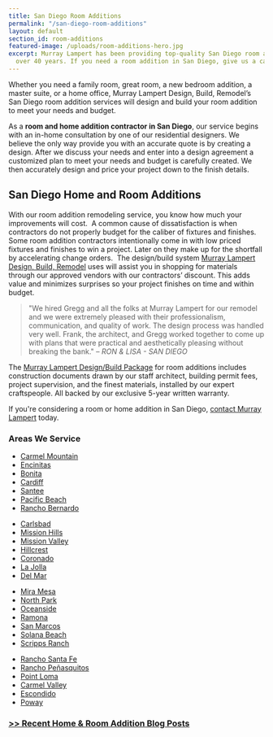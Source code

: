 ```yaml
---
title: San Diego Room Additions
permalink: "/san-diego-room-additions"
layout: default
section_id: room-additions
featured-image: /uploads/room-additions-hero.jpg
excerpt: Murray Lampert has been providing top-quality San Diego room additions for
  over 40 years. If you need a room addition in San Diego, give us a call today!
---
```


Whether you need a family room, great room, a new bedroom addition, a master suite, or a home office, Murray Lampert Design, Build, Remodel’s San Diego room addition services will design and build your room addition to meet your needs and budget.

As a **room and home addition contractor in San Diego**, our service begins with an in-home consultation by one of our residential designers. We believe the only way provide you with an accurate quote is by creating a design. After we discuss your needs and enter into a design agreement a customized plan to meet your needs and budget is carefully created. We then accurately design and price your project down to the finish details.

## San Diego Home and Room Additions

With our room addition remodeling service, you know how much your improvements will cost.  A common cause of dissatisfaction is when contractors do not properly budget for the caliber of fixtures and finishes.  Some room addition contractors intentionally come in with low priced fixtures and finishes to win a project. Later on they make up for the shortfall by accelerating change orders.  The design/build system [Murray Lampert Design, Build, Remodel](/) uses will assist you in shopping for materials through our approved vendors with our contractors’ discount. This adds value and minimizes surprises so your project finishes on time and within budget.

> "We hired Gregg and all the folks at Murray Lampert for our remodel and we were extremely pleased with their professionalism, communication, and quality of work. The design process was handled very well. Frank, the architect, and Gregg worked together to come up with plans that were practical and aesthetically pleasing without breaking the bank." – _RON &amp; LISA - SAN DIEGO_

The [Murray Lampert Design/Build Package](/san-diego-design-build-contractors) for room additions includes construction documents drawn by our staff architect, building permit fees, project supervision, and the finest materials, installed by our expert craftspeople. All backed by our exclusive 5-year written warranty.

If you're considering a room or home addition in San Diego, [contact Murray Lampert](/contact) today.

### Areas We Service

<section class="flex-section">
  <ul class="city-list">
   	<li><a href="/home-additions-carmel-mountain/">Carmel Mountain</a></li>
   	<li><a href="/home-additions-encinitas">Encinitas</a></li>
   	<li><a href="/room-additions-bonita">Bonita</a></li>
   	<li><a href="/room-additions-cardiff">Cardiff</a></li>
   	<li><a href="/room-additions-santee">Santee</a></li>
   	<li><a href="/room-additions-pacific-beach">Pacific Beach</a></li>
   	<li><a href="/room-additions-rancho-bernardo">Rancho Bernardo</a></li>
  </ul>
  <ul class="city-list">
   	<li><a href="/room-additions-carlsbad">Carlsbad</a></li>
   	<li><a href="/room-additions-mission-hills">Mission Hills</a></li>
   	<li><a href="/room-additions-mission-valley">Mission Valley</a></li>
   	<li><a href="/home-additions-hillcrest">Hillcrest</a></li>
   	<li><a href="/room-additions-coronado">Coronado</a></li>
   	<li><a href="/room-additions-la-jolla">La Jolla</a></li>
   	<li><a href="/room-additions-del-mar">Del Mar</a></li>
  </ul>
  <ul class="city-list">
   	<li><a href="/home-additions-mira-mesa">Mira Mesa</a></li>
   	<li><a href="/room-additions-north-park">North Park</a></li>
   	<li><a href="/room-additions-oceanside/">Oceanside</a></li>
   	<li><a href="/room-additions-ramona">Ramona</a></li>
   	<li><a href="/home-additions-san-marcos">San Marcos</a></li>
   	<li><a href="/room-additions-solana-beach">Solana Beach</a></li>
   	<li><a href="/room-additions-scripps-ranch">Scripps Ranch</a></li>
  </ul>
  <ul class="city-list">
   	<li><a href="/room-additions-rancho-santa-fe ">Rancho Santa Fe</a></li>
   	<li><a href="/home-additions-rancho-penasquitos">Rancho Peñasquitos</a></li>
   	<li><a href="/room-additions-point-loma">Point Loma</a></li>
   	<li><a href="/room-additions-carmel-valley">Carmel Valley</a></li>
   	<li><a href="/room-additions-escondido">Escondido</a></li>
   	<li><a href="/room-additions-poway">Poway</a></li>
  </ul>
</section>

### [>> Recent Home & Room Addition Blog Posts](/blog/categories/#home-additions)
